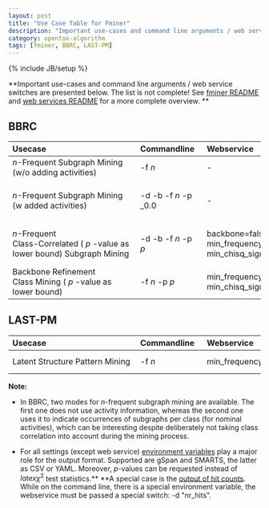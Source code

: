 ```yaml
---
layout: post
title: "Use Case Table for Fminer"
description: "Important use-cases and command line arguments / web service switches are presented below. The list is not complete! See [fminer README](https://github.com/amaunz/fminer2/blob/master/fminer/README) and [web services README](http://github.com/opentox/algorithm) for a more complete overview."
category: opentox-algorithm
tags: [fminer, BBRC, LAST-PM]
---
```

{% include JB/setup %}

**Important use-cases and command line arguments / web service switches are presented below. The list is not complete! See [fminer README](https://github.com/amaunz/fminer2/blob/master/fminer/README) and [web services README](http://github.com/opentox/algorithm) for a more complete overview.
**


## BBRC


|Usecase&nbsp;&nbsp;&nbsp;&nbsp;&nbsp;&nbsp;&nbsp;&nbsp;&nbsp;&nbsp;&nbsp;&nbsp;&nbsp;&nbsp;&nbsp;&nbsp;&nbsp;&nbsp;&nbsp;&nbsp;&nbsp;&nbsp;&nbsp;&nbsp;&nbsp;&nbsp;&nbsp;&nbsp;&nbsp;&nbsp;&nbsp;&nbsp;&nbsp;&nbsp;&nbsp;&nbsp;&nbsp;&nbsp;&nbsp;&nbsp;|Commandline&nbsp;&nbsp;|Webservice&nbsp;&nbsp;&nbsp;&nbsp;&nbsp;&nbsp;&nbsp;&nbsp;&nbsp;&nbsp;&nbsp;&nbsp;&nbsp;&nbsp;&nbsp;&nbsp;&nbsp;&nbsp;&nbsp;&nbsp;&nbsp;&nbsp;&nbsp;&nbsp;&nbsp;|API|
|:-------|:-----------|:----------|:--|
|_n_-Frequent Subgraph Mining (w/o adding activities)|-f _n_|-|SetMinfreq( _n_ )<br />SetChisqActive(false)|
|_n_-Frequent Subgraph Mining (w added activities)|-d -b -f _n_ -p _0.0|-|SetDynamicUpperBound(false)<br /> SetBackbone(false)<br /> SetMinfreq( _n_ )<br /> SetChisqSig( _0.0_ )|
|_n_-Frequent<br /> Class-Correlated ( _p_ -value as lower bound) Subgraph Mining|-d -b -f _n_ -p _p_|backbone=false<br /> min_frequency= _n_<br /> min_chisq_significance= _p_ |SetDynamicUpperBound(false)<br /> SetBackbone(false)<br /> SetMinfreq( _n_ )<br /> SetChisqSig( _p_ )|
|Backbone Refinement Class Mining ( _p_ -value as lower bound)|-f _n_ -p _p_ |min_frequency= _n_<br /> min_chisq_significance= _p_|SetMinfreq( _n_ )<br /> SetChisqSig( _p_ )|



## LAST-PM



|Usecase&nbsp;&nbsp;&nbsp;&nbsp;&nbsp;&nbsp;&nbsp;&nbsp;&nbsp;&nbsp;&nbsp;&nbsp;&nbsp;&nbsp;&nbsp;&nbsp;&nbsp;&nbsp;&nbsp;&nbsp;&nbsp;&nbsp;&nbsp;&nbsp;&nbsp;&nbsp;&nbsp;&nbsp;&nbsp;&nbsp;&nbsp;&nbsp;&nbsp;&nbsp;&nbsp;&nbsp;&nbsp;&nbsp;&nbsp;&nbsp;|Commandline&nbsp;&nbsp;|Webservice&nbsp;&nbsp;&nbsp;&nbsp;&nbsp;&nbsp;&nbsp;&nbsp;&nbsp;&nbsp;&nbsp;&nbsp;&nbsp;&nbsp;&nbsp;&nbsp;&nbsp;&nbsp;&nbsp;&nbsp;&nbsp;&nbsp;&nbsp;&nbsp;&nbsp;|API&nbsp;&nbsp;&nbsp;&nbsp;&nbsp;&nbsp;&nbsp;&nbsp;&nbsp;&nbsp;&nbsp;&nbsp;&nbsp;&nbsp;&nbsp;&nbsp;&nbsp;&nbsp;|
|:-------|:-----------|:----------|:--|
|Latent Structure Pattern Mining|-f _n_ |min_frequency= _n_|SetMinfreq( _n_ )|



**Note:**

	
* In BBRC, two modes for _n_-frequent subgraph mining are available. The first one does not use activity information, whereas the second one uses it to indicate occurrences of subgraphs per class (for nominal activities), which can be interesting despite deliberately not taking class correlation into account during the mining process.

	
* For all settings (except web service) [environment variables](https://raw.github.com/amaunz/fminer2/master/fminer/README) play a major role for the output format. Supported are gSpan and SMARTS, the latter as CSV or YAML. Moreover, _p_-values can be requested instead of $latex \chi^2$ test statistics.** **A special case is the [output of hit counts](http://www.maunz.de/wordpress/opentox/2011/support-calculation-fminer). While on the command line, there is a special environment variable, the webservice must be passed a special switch: -d "nr_hits".


